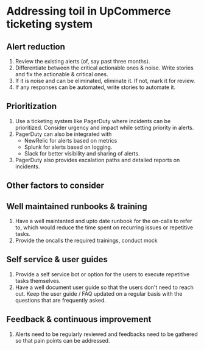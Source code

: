 # Addressing toil in UpCommerce ticketing system

## Alert reduction
1. Review the existing alerts (of, say past three months). 
2. Differentiate between the critical actionable ones & noise. Write stories and fix the actionable & critical ones. 
3. If it is noise and can be eliminated, eliminate it. If not, mark it for review.
4. If any responses can be automated, write stories to automate it.

## Prioritization
1. Use a ticketing system like PagerDuty where incidents can be prioritized. Consider urgency and impact while setting priority in alerts.
2. PagerDuty can also be integrated with
    - NewRelic for alerts based on metrics
    - Splunk for alerts based on logging.
    - Slack for better visibility and sharing of alerts.
3. PagerDuty also provides escalation paths and detailed reports on incidents.

## Other factors to consider

## Well maintained runbooks & training
1. Have a well maintanted and upto date runbook for the on-calls to refer to, which would reduce the time spent on recurring issues or repetitive tasks.
2. Provide the oncalls the required trainings, conduct mock 

## Self service & user guides
1. Provide a self service bot or option for the users to execute repetitive tasks themselves.
2. Have a well document user guide so that the users don't need to reach out. Keep the user guide / FAQ updated on a regular basis with the questions that are frequently asked.


 ## Feedback & continuous improvement
 1. Alerts need to be regularly reviewed and feedbacks need to be gathered so that pain points can be addressed.

